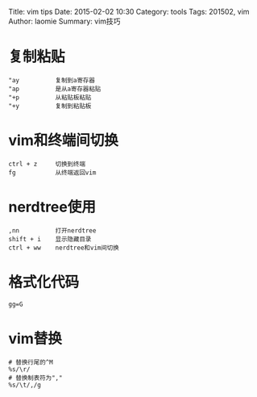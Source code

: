 Title: vim tips
Date: 2015-02-02 10:30
Category: tools
Tags: 201502, vim
Author: laomie
Summary: vim技巧

复制粘贴
===============
```
"ay          复制到a寄存器
"ap          是从a寄存器粘贴
"+p          从粘贴板粘贴
"+y          复制到粘贴板
```

vim和终端间切换
======================
```
ctrl + z     切换到终端
fg           从终端返回vim
```

nerdtree使用
====================
```
,nn          打开nerdtree
shift + i    显示隐藏目录
ctrl + ww    nerdtree和vim间切换
```

格式化代码
=====================
```
gg=G
```

vim替换
=====================
```
# 替换行尾的^M
%s/\r/
# 替换制表符为","
%s/\t/,/g
```
